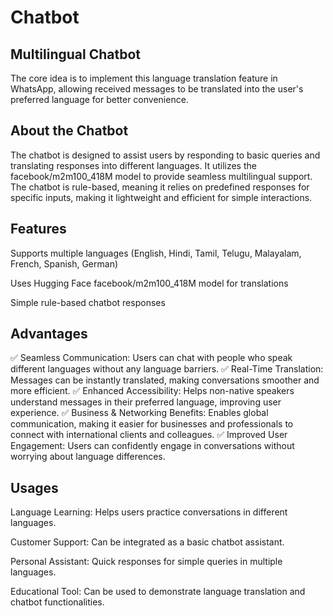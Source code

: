 # Chatbot

## Multilingual Chatbot
The core idea is to implement this language translation feature in WhatsApp, allowing received messages to be translated into the user's preferred language for better convenience.

## About the Chatbot
The chatbot is designed to assist users by responding to basic queries and translating responses into different languages. It utilizes the facebook/m2m100_418M model to provide seamless multilingual support. The chatbot is rule-based, meaning it relies on predefined responses for specific inputs, making it lightweight and efficient for simple interactions.

## Features
Supports multiple languages (English, Hindi, Tamil, Telugu, Malayalam, French, Spanish, German)

Uses Hugging Face facebook/m2m100_418M model for translations

Simple rule-based chatbot responses

## Advantages

✅ Seamless Communication: Users can chat with people who speak different languages without any language barriers.
✅ Real-Time Translation: Messages can be instantly translated, making conversations smoother and more efficient.
✅ Enhanced Accessibility: Helps non-native speakers understand messages in their preferred language, improving user experience.
✅ Business & Networking Benefits: Enables global communication, making it easier for businesses and professionals to connect with international clients and colleagues.
✅ Improved User Engagement: Users can confidently engage in conversations without worrying about language differences.

## Usages

Language Learning: Helps users practice conversations in different languages.

Customer Support: Can be integrated as a basic chatbot assistant.

Personal Assistant: Quick responses for simple queries in multiple languages.

Educational Tool: Can be used to demonstrate language translation and chatbot functionalities.

